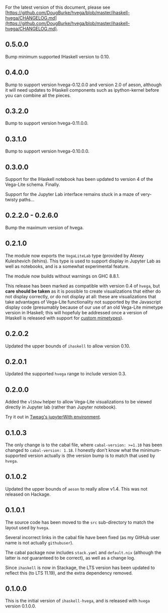 For the latest version of this document, please see
[https://github.com/DougBurke/hvega/blob/master/ihaskell-hvega/CHANGELOG.md](https://github.com/DougBurke/hvega/blob/master/ihaskell-hvega/CHANGELOG.md).

## 0.5.0.0

Bump minimum supported IHaskell version to 0.10.

## 0.4.0.0

Bump to support version hvega-0.12.0.0 and version 2.0 of aeson,
although it will need updates to IHaskell components such as
ipython-kernel before you can combine all the pieces.

## 0.3.2.0

Bump to support version hvega-0.11.0.0.

## 0.3.1.0

Bump to support version hvega-0.10.0.0.

## 0.3.0.0

Support for the IHaskell notebook has been updated to version 4 of the
Vega-Lite schema. Finally.

Support for the Jupyter Lab interface remains stuck in a maze of
very-twisty paths...

## 0.2.2.0 - 0.2.6.0

Bump the maximum version of hvega.

## 0.2.1.0

The module now exports the `VegaLiteLab` type (provided by Alexey
Kuleshevich (lehins). This type is used to support display in Jupyter
Lab as well as notebooks, and is a somewhat experimental feature.

The module now builds without warnings on GHC 8.8.1.

This release has been marked as compatible with version 0.4 of `hvega`,
but **care should be taken** as it is possible to create visualizations
that either do not display correctly, or do not display at all: these
are visualizations that take advantages of Vega-Lite functionality
not supported by the Javascript display code (presumably because
of our use of an old Vega-Lite mimetype version in IHaskell; this
will hopefuly be addressed once a version of IHaskell is released
with support for
[custom mimetypes](https://github.com/gibiansky/IHaskell/issues/1089)).

## 0.2.0.2

Updated the upper bounds of `ihaskell` to allow version 0.10.

## 0.2.0.1

Updated the supported `hvega` range to include version 0.3.

## 0.2.0.0

Added the `vlShow` helper to allow Vega-Lite visualizations to be
viewed directly in Jupyter lab (rather than Jupyter notebook).

Try it out in [Tweag's jupyterWith environment](https://github.com/tweag/jupyterWith).

## 0.1.0.3

The only change is to the cabal file, where `cabal-version: >=1.10` has
been changed to `cabal-version: 1.18`. I honestly don't know what the
minimum-supported version actually is (the version bump is to match
that used by `hvega`.

## 0.1.0.2

Updated the upper bounds of `aeson` to really allow v1.4. This was not
released on Hackage.

## 0.1.0.1

The source code has been moved to the `src` sub-directory to match the
layout used by `hvega`.

Several incorrect links in the cabal file have been fixed (as my GitHub
user name is not actually `githubuser`).

The cabal package now includes `stack.yaml` and `default.nix` (although
the latter is *not* guaranteed to be correct), as well as a
change log.

Since `ihaskell` is now in Stackage, the LTS version has been updated
to reflect this (to LTS 11.19), and the extra dependency removed.

## 0.1.0.0

This is the initial version of `ihaskell-hvega`, and is released with
`hvega` version 0.1.0.0.
